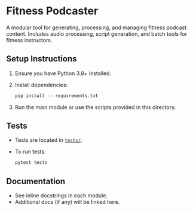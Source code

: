 # Fitness Podcaster

A modular tool for generating, processing, and managing fitness podcast content. Includes audio processing, script generation, and batch tools for fitness instructors.

## Setup Instructions

1. Ensure you have Python 3.8+ installed.
2. Install dependencies:

   ```bash
   pip install -r requirements.txt
   ```

3. Run the main module or use the scripts provided in this directory.

## Tests

- Tests are located in [`tests/`](./tests/).
- To run tests:

   ```bash
   pytest tests
   ```

## Documentation

- See inline docstrings in each module.
- Additional docs (if any) will be linked here.

